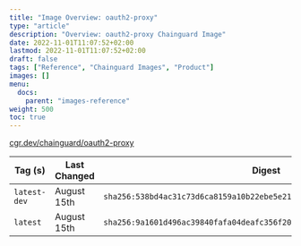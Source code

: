 ```yaml
---
title: "Image Overview: oauth2-proxy"
type: "article"
description: "Overview: oauth2-proxy Chainguard Image"
date: 2022-11-01T11:07:52+02:00
lastmod: 2022-11-01T11:07:52+02:00
draft: false
tags: ["Reference", "Chainguard Images", "Product"]
images: []
menu:
  docs:
    parent: "images-reference"
weight: 500
toc: true
---
```


[cgr.dev/chainguard/oauth2-proxy](https://github.com/chainguard-images/images/tree/main/images/oauth2-proxy)

| Tag (s)       | Last Changed | Digest                                                                    |
|---------------|--------------|---------------------------------------------------------------------------|
|  `latest-dev` | August 15th  | `sha256:538bd4ac31c73d6ca8159a10b22ebe5e21f377d030c4460d83d77cb4ca7fa64e` |
|  `latest`     | August 15th  | `sha256:9a1601d496ac39840fafa04deafc356f201c5c303543645bda083d637fdad808` |



